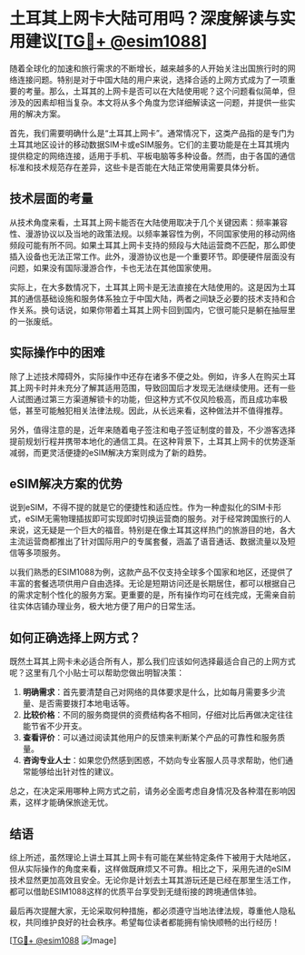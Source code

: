# 土耳其上网卡大陆可用吗？深度解读与实用建议[[TG💪+ @esim1088](https://t.me/s/esim1088)]

随着全球化的加速和旅行需求的不断增长，越来越多的人开始关注出国旅行时的网络连接问题。特别是对于中国大陆的用户来说，选择合适的上网方式成为了一项重要的考量。那么，土耳其的上网卡是否可以在大陆使用呢？这个问题看似简单，但涉及的因素却相当复杂。本文将从多个角度为您详细解读这一问题，并提供一些实用的解决方案。

首先，我们需要明确什么是“土耳其上网卡”。通常情况下，这类产品指的是专门为土耳其地区设计的移动数据SIM卡或eSIM服务。它们的主要功能是在土耳其境内提供稳定的网络连接，适用于手机、平板电脑等多种设备。然而，由于各国的通信标准和技术规范存在差异，这些卡是否能在大陆正常使用需要具体分析。

## 技术层面的考量

从技术角度来看，土耳其上网卡能否在大陆使用取决于几个关键因素：频率兼容性、漫游协议以及当地的政策法规。以频率兼容性为例，不同国家使用的移动网络频段可能有所不同。如果土耳其上网卡支持的频段与大陆运营商不匹配，那么即使插入设备也无法正常工作。此外，漫游协议也是一个重要环节。即便硬件层面没有问题，如果没有国际漫游合作，卡也无法在其他国家使用。

实际上，在大多数情况下，土耳其上网卡是无法直接在大陆使用的。这是因为土耳其的通信基础设施和服务体系独立于中国大陆，两者之间缺乏必要的技术支持和合作关系。换句话说，如果你带着土耳其上网卡回到国内，它很可能只是躺在抽屉里的一张废纸。

## 实际操作中的困难

除了上述技术障碍外，实际操作中还存在诸多不便之处。例如，许多人在购买土耳其上网卡时并未充分了解其适用范围，导致回国后才发现无法继续使用。还有一些人试图通过第三方渠道解锁卡的功能，但这种方式不仅风险极高，而且成功率极低，甚至可能触犯相关法律法规。因此，从长远来看，这种做法并不值得推荐。

另外，值得注意的是，近年来随着电子签注和电子签证制度的普及，不少游客选择提前规划行程并携带本地化的通信工具。在这种背景下，土耳其上网卡的优势逐渐减弱，而更灵活便捷的eSIM解决方案则成为了新的趋势。

## eSIM解决方案的优势

说到eSIM，不得不提的就是它的便捷性和适应性。作为一种虚拟化的SIM卡形式，eSIM无需物理插拔即可实现即时切换运营商的服务。对于经常跨国旅行的人来说，这无疑是一个巨大的福音。特别是在像土耳其这样热门的旅游目的地，各大主流运营商都推出了针对国际用户的专属套餐，涵盖了语音通话、数据流量以及短信等多项服务。

以我们熟悉的ESIM1088为例，这款产品不仅支持全球多个国家和地区，还提供了丰富的套餐选项供用户自由选择。无论是短期访问还是长期居住，都可以根据自己的需求定制个性化的服务方案。更重要的是，所有操作均可在线完成，无需亲自前往实体店铺办理业务，极大地方便了用户的日常生活。

## 如何正确选择上网方式？

既然土耳其上网卡未必适合所有人，那么我们应该如何选择最适合自己的上网方式呢？这里有几个小贴士可以帮助您做出明智决策：

1. **明确需求**：首先要清楚自己对网络的具体要求是什么，比如每月需要多少流量、是否需要拨打本地电话等。
2. **比较价格**：不同的服务商提供的资费结构各不相同，仔细对比后再做决定往往能节省不少开支。
3. **查看评价**：可以通过阅读其他用户的反馈来判断某个产品的可靠性和服务质量。
4. **咨询专业人士**：如果您仍然感到困惑，不妨向专业客服人员寻求帮助，他们通常能够给出针对性的建议。

总之，在决定采用哪种上网方式之前，请务必全面考虑自身情况及各种潜在影响因素，这样才能确保旅途无忧。

## 结语

综上所述，虽然理论上讲土耳其上网卡有可能在某些特定条件下被用于大陆地区，但从实际操作的角度来看，这样做既麻烦又不可靠。相比之下，采用先进的eSIM技术显然更加高效且安全。无论你是计划去土耳其游玩还是已经在那里生活工作，都可以借助ESIM1088这样的优质平台享受到无缝衔接的跨境通信体验。

最后再次提醒大家，无论采取何种措施，都必须遵守当地法律法规，尊重他人隐私权，共同维护良好的社会秩序。希望每位读者都能拥有愉快顺畅的出行经历！

[[TG💪+ @esim1088](https://t.me/s/esim1088) ![Image](https://i.postimg.cc/4NQfJmqS/Snipaste-2025-05-13-00-14-12.png)]